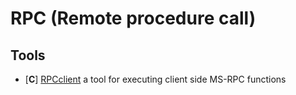 # RPC (Remote procedure call)

## Tools
- [**C**] [RPCclient](https://www.samba.org/samba/docs/current/man-html/rpcclient.1.html) a tool for executing client side MS-RPC functions
